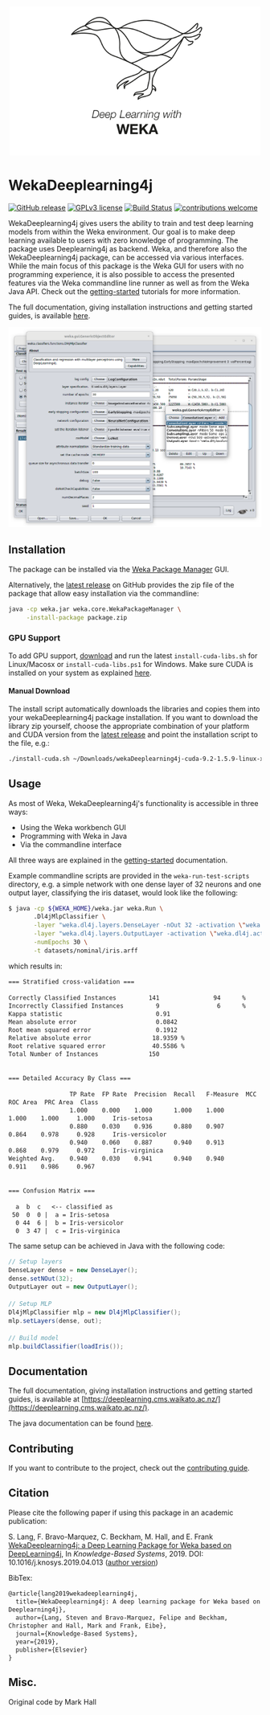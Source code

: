 <p align="center">
     <img src="./docs/img/Weka_3_full.png" width="500">
</p>

# WekaDeeplearning4j

[![GitHub release](https://img.shields.io/github/release/Waikato/wekaDeeplearning4j.svg)](https://GitHub.com/Waikato/wekaDeeplearning4j/releases/)
[![GPLv3 license](https://img.shields.io/badge/License-GPLv3-blue.svg)](http://perso.crans.org/besson/LICENSE.html)
[![Build Status](https://travis-ci.com/Waikato/wekaDeeplearning4j.svg?branch=master)](https://travis-ci.com/Waikato/wekaDeeplearning4j)
[![contributions welcome](https://img.shields.io/badge/contributions-welcome-brightgreen.svg?style=flat)](https://github.com/Waikato/wekaDeeplearning4j/issues)


WekaDeeplearning4j gives users the ability to train and test deep learning models from within the Weka environment. Our goal is to make deep learning available to users with zero knowledge of programming. The package uses Deeplearning4j as backend. Weka, and therefore also the WekaDeeplearning4j package, can be accessed via various interfaces. While the main focus of this package is the Weka GUI for users with no programming experience, it is also possible to access the presented features via the Weka commandline line runner as well as from the Weka Java API. Check out the [getting-started](https://deeplearning.cms.waikato.ac.nz/user-guide/getting-started/) tutorials for more information.

The full documentation, giving installation instructions and getting started guides, is available [here](https://deeplearning.cms.waikato.ac.nz/).

![Weka GUI](docs/img/gui.png)

## Installation
The package can be installed via the [Weka Package Manager](https://waikato.github.io/weka-wiki/packages/manager/) GUI. 

Alternatively, the [latest release](https://github.com/Waikato/wekaDeeplearning4j/releases/latest) on GitHub provides the zip file of the package that allow easy installation via the commandline:

```bash
java -cp weka.jar weka.core.WekaPackageManager \
     -install-package package.zip
```

### GPU Support

To add GPU support, [download](https://github.com/Waikato/wekaDeeplearning4j/releases/latest) and run the latest `install-cuda-libs.sh` for Linux/Macosx or `install-cuda-libs.ps1` for Windows. Make sure CUDA is installed on your system as explained [here](https://deeplearning.cms.waikato.ac.nz/install/#gpu).

#### Manual Download

The install script automatically downloads the libraries and copies them into your wekaDeeplearning4j package installation. If you want to download the library zip yourself, choose the appropriate combination of your platform and CUDA version from the [latest release](https://github.com/Waikato/wekaDeeplearning4j/releases/latest) and point the installation script to the file, e.g.:

```bash
./install-cuda.sh ~/Downloads/wekaDeeplearning4j-cuda-9.2-1.5.9-linux-x86_64.zip
```

## Usage
As most of Weka, WekaDeeplearning4j's functionality is accessible in three ways:

- Using the Weka workbench GUI
- Programming with Weka in Java
- Via the commandline interface

All three ways are explained in the [getting-started](https://deeplearning.cms.waikato.ac.nz/user-guide/getting-started/) documentation. 

Example commandline scripts are provided in the `weka-run-test-scripts` directory, e.g. a simple network with one dense layer of 32 neurons and one output layer, classifying the iris dataset, would look like the following:
```bash
$ java -cp ${WEKA_HOME}/weka.jar weka.Run \
       .Dl4jMlpClassifier \
       -layer "weka.dl4j.layers.DenseLayer -nOut 32 -activation \"weka.dl4j.activations.ActivationReLU \" " \
       -layer "weka.dl4j.layers.OutputLayer -activation \"weka.dl4j.activations.ActivationSoftmax \" " \
       -numEpochs 30 \
       -t datasets/nominal/iris.arff
```

which results in:

```
=== Stratified cross-validation ===

Correctly Classified Instances         141               94      %
Incorrectly Classified Instances         9                6      %
Kappa statistic                          0.91  
Mean absolute error                      0.0842
Root mean squared error                  0.1912
Relative absolute error                 18.9359 %
Root relative squared error             40.5586 %
Total Number of Instances              150     


=== Detailed Accuracy By Class ===

                 TP Rate  FP Rate  Precision  Recall   F-Measure  MCC      ROC Area  PRC Area  Class
                 1.000    0.000    1.000      1.000    1.000      1.000    1.000     1.000     Iris-setosa
                 0.880    0.030    0.936      0.880    0.907      0.864    0.978     0.928     Iris-versicolor
                 0.940    0.060    0.887      0.940    0.913      0.868    0.979     0.972     Iris-virginica
Weighted Avg.    0.940    0.030    0.941      0.940    0.940      0.911    0.986     0.967     


=== Confusion Matrix ===

  a  b  c   <-- classified as
 50  0  0 |  a = Iris-setosa
  0 44  6 |  b = Iris-versicolor
  0  3 47 |  c = Iris-virginica
```

The same setup can be achieved in Java with the following code:
```java
// Setup layers
DenseLayer dense = new DenseLayer();
dense.setNOut(32);
OutputLayer out = new OutputLayer();
        
// Setup MLP
Dl4jMlpClassifier mlp = new Dl4jMlpClassifier();
mlp.setLayers(dense, out);
        
// Build model
mlp.buildClassifier(loadIris());
```

## Documentation
The full documentation, giving installation instructions and getting started guides, is available at [https://deeplearning.cms.waikato.ac.nz/](https://deeplearning.cms.waikato.ac.nz/).

The java documentation can be found [here](https://waikato.github.io/wekaDeeplearning4j/).

## Contributing

If you want to contribute to the project, check out the [contributing guide](https://github.com/Waikato/wekaDeeplearning4j/blob/master/CONTRIBUTING.md).

## Citation

Please cite the following paper if using this package in an academic publication:

S. Lang, F. Bravo-Marquez, C. Beckham, M. Hall, and E. Frank  [WekaDeeplearning4j: a Deep Learning Package for Weka based on  DeepLearning4j](https://www.sciencedirect.com/science/article/pii/S0950705119301789),  In *Knowledge-Based Systems*, 2019. DOI: 10.1016/j.knosys.2019.04.013  ([author version](https://felipebravom.com/publications/WDL4J_KBS2019.pdf))

BibTex:

```
@article{lang2019wekadeeplearning4j,
  title={WekaDeeplearning4j: A deep learning package for Weka based on Deeplearning4j},
  author={Lang, Steven and Bravo-Marquez, Felipe and Beckham, Christopher and Hall, Mark and Frank, Eibe},
  journal={Knowledge-Based Systems},
  year={2019},
  publisher={Elsevier}
}

```

## Misc.
Original code by Mark Hall
